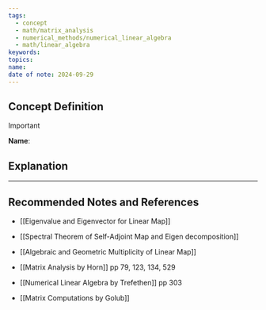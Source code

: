 ```yaml
---
tags:
  - concept
  - math/matrix_analysis
  - numerical_methods/numerical_linear_algebra
  - math/linear_algebra
keywords: 
topics: 
name: 
date of note: 2024-09-29
---
```


## Concept Definition

>[!important]
>**Name**: 



## Explanation





-----------
##  Recommended Notes and References



- [[Eigenvalue and Eigenvector for Linear Map]]
- [[Spectral Theorem of Self-Adjoint Map and Eigen decomposition]]
- [[Algebraic and Geometric Multiplicity of Linear Map]]


- [[Matrix Analysis by Horn]] pp 79, 123, 134, 529
- [[Numerical Linear Algebra by Trefethen]] pp 303
- [[Matrix Computations by Golub]]